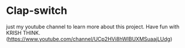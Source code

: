 # Clap-switch
just my youtube channel to learn more about this project. Have fun with KRISH THINK. (https://www.youtube.com/channel/UCp2HVi8hWlBUXMSuaajLUdg)
